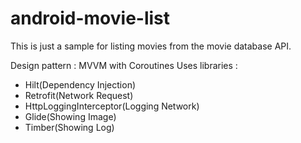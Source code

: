 # android-movie-list

This is just a sample for listing movies from the movie database API.

Design pattern : MVVM with Coroutines
Uses libraries : 
- Hilt(Dependency Injection)
- Retrofit(Network Request)
- HttpLoggingInterceptor(Logging Network)
- Glide(Showing Image)
- Timber(Showing Log)
